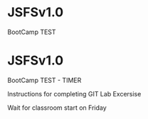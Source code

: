 # JSFSv1.0
BootCamp TEST


# JSFSv1.0
BootCamp TEST - TIMER

Instructions for completing GIT Lab Excersise

Wait for classroom start on Friday

 
  
